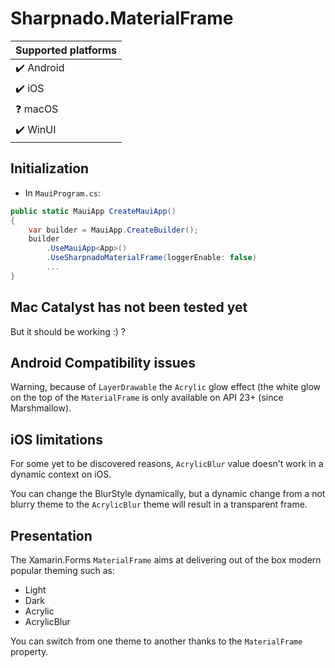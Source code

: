 # Sharpnado.MaterialFrame


| Supported platforms        |
|----------------------------|
| :heavy_check_mark: Android | 
| :heavy_check_mark: iOS     |
| :question: macOS   |
| :heavy_check_mark: WinUI     |

## Initialization

* In `MauiProgram.cs`:

```csharp
public static MauiApp CreateMauiApp()
{
    var builder = MauiApp.CreateBuilder();
    builder
        .UseMauiApp<App>()
        .UseSharpnadoMaterialFrame(loggerEnable: false)
        ...
}
```

## Mac Catalyst has not been tested yet

But it should be working :) ?

## Android Compatibility issues

Warning, because of `LayerDrawable` the `Acrylic` glow effect (the white glow on the top of the `MaterialFrame` is only available on API 23+ (since Marshmallow).

## iOS limitations

For some yet to be discovered reasons, `AcrylicBlur` value doesn't work in a dynamic context on iOS.

You can change the BlurStyle dynamically, but a dynamic change from a not blurry theme to the `AcrylicBlur` theme will result in a transparent frame.

## Presentation

The Xamarin.Forms `MaterialFrame` aims at delivering out of the box modern popular theming such as:
  * Light
  * Dark
  * Acrylic
  * AcrylicBlur

You can switch from one theme to another thanks to the `MaterialFrame` property.

